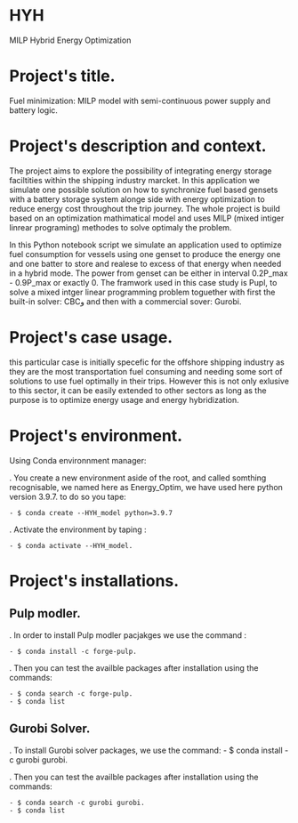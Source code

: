 HYH
==============================

MILP Hybrid Energy Optimization 


Project's title.
=================


Fuel minimization: MILP model with semi-continuous power supply and battery logic.



Project's description and context. 
===============================


The project aims to explore the possibility of integrating 
energy storage faciltities within the shipping industry marcket. 
In this application we simulate one possible solution on how to
synchronize fuel based gensets with a battery storage system
alonge side with energy optimization to reduce energy cost throughout 
the trip journey. The whole project is build based on an optimization 
mathimatical model and uses MILP (mixed intiger linrear programing) 
methodes to solve optimaly the problem.  

In this Python notebook script we simulate an application used to optimize
fuel consumption for vessels using one genset to produce the energy one 
and one batter to store and realese to excess of that energy when needed in 
a hybrid mode.
The power from genset can be either in interval 0.2P_max - 0.9P_max or exactly 0.
The framwork used in this case study is Pupl, to solve a mixed intger linear 
programming problem toguether with first the built-in solver: CBCو and then with 
a commercial sover: Gurobi.





Project's case usage.
====================

this particular case is initially specefic for the offshore shipping industry as 
they are the most transportation fuel consuming and needing some sort of solutions to use fuel 
optimally in their trips. However this is not only exlusive to this sector, it 
can be easily extended to other sectors as long as the purpose is to optimize energy
usage and energy hybridization.





Project's environment.
======================

Using Conda environnment manager: 

. You create a new environment aside of the root, and called somthing
  recognisable, we named here as Energy_Optim, we have used here python version 3.9.7. to do so you tape: 
 
	- $ conda create --HYH_model python=3.9.7

. Activate the environment by taping :
  
	- $ conda activate --HYH_model.


 


Project's installations.
======================


Pulp modler.
------------

. In order to install Pulp modler pacjakges we use the command : 

	- $ conda install -c forge-pulp. 

. Then you can test the availble packages after installation using the commands: 

	- $ conda search -c forge-pulp. 
	- $ conda list


Gurobi Solver. 
-------------

. To install Gurobi solver packages, we use the command:
	- $ conda install -c gurobi gurobi.  

. Then you can test the availble packages after installation using the commands: 

	- $ conda search -c gurobi gurobi. 
	- $ conda list
